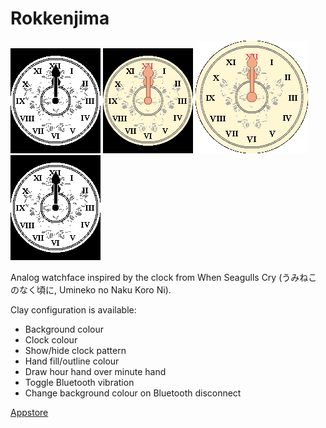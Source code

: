 # Rokkenjima

![Aplite](https://github.com/jyntran/pebble-rokkenjima/blob/master/screenshots/aplite.png)
![Basalt](https://github.com/jyntran/pebble-rokkenjima/blob/master/screenshots/basalt.png)
![Chalk](https://github.com/jyntran/pebble-rokkenjima/blob/master/screenshots/chalk.png)
![Diorite](https://github.com/jyntran/pebble-rokkenjima/blob/master/screenshots/diorite.png)

Analog watchface inspired by the clock from When Seagulls Cry (うみねこのなく頃に, Umineko no Naku Koro Ni).

Clay configuration is available:
- Background colour
- Clock colour
- Show/hide clock pattern
- Hand fill/outline colour
- Draw hour hand over minute hand
- Toggle Bluetooth vibration
- Change background colour on Bluetooth disconnect

[Appstore](https://apps.getpebble.com/en_US/application/5816884a46041f64b000026a)

